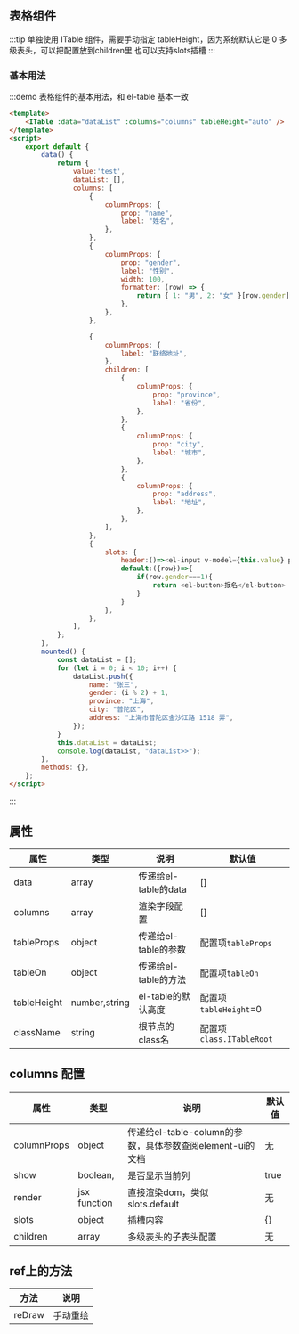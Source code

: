 ## 表格组件

:::tip
单独使用 ITable 组件，需要手动指定 tableHeight，因为系统默认它是 0
多级表头，可以把配置放到children里
也可以支持slots插槽
:::

### 基本用法

:::demo 表格组件的基本用法，和 el-table 基本一致

```html
<template>
    <ITable :data="dataList" :columns="columns" tableHeight="auto" />
</template>
<script>
    export default {
        data() {
            return {
                value:'test',
                dataList: [],
                columns: [
                    {
                        columnProps: {
                            prop: "name",
                            label: "姓名",
                        },
                    },
                    {
                        columnProps: {
                            prop: "gender",
                            label: "性别",
                            width: 100,
                            formatter: (row) => {
                                return { 1: "男", 2: "女" }[row.gender];
                            },
                        },
                    },

                    {
                        columnProps: {
                            label: "联络地址",
                        },
                        children: [
                            {
                                columnProps: {
                                    prop: "province",
                                    label: "省份",
                                },
                            },
                            {
                                columnProps: {
                                    prop: "city",
                                    label: "城市",
                                },
                            },
                            {
                                columnProps: {
                                    prop: "address",
                                    label: "地址",
                                },
                            },
                        ],
                    },
                    {   
                        slots: {
                            header:()=><el-input v-model={this.value} placeholder="请输入内容"/>,
                            default:({row})=>{
                                if(row.gender===1){
                                    return <el-button>报名</el-button>
                                }
                            }
                        },
                    },
                ],
            };
        },
        mounted() {
            const dataList = [];
            for (let i = 0; i < 10; i++) {
                dataList.push({
                    name: "张三",
                    gender: (i % 2) + 1,
                    province: "上海",
                    city: "普陀区",
                    address: "上海市普陀区金沙江路 1518 弄",
                });
            }
            this.dataList = dataList;
            console.log(dataList, "dataList>>");
        },
        methods: {},
    };
</script>
```
:::


## 属性
|属性|类型|说明|默认值|
|--|--|--|--|
|data|array|传递给el-table的data|[]|
|columns|array|渲染字段配置|[]|
|tableProps|object|传递给el-table的参数|配置项`tableProps`|
|tableOn|object|传递给el-table的方法|配置项`tableOn`|
|tableHeight|number,string|el-table的默认高度|配置项`tableHeight`=0|
|className|string|根节点的class名|配置项`class.ITableRoot`|


## columns 配置
|属性|类型|说明|默认值|
|--|--|--|--|
|columnProps|object|传递给el-table-column的参数，具体参数查阅element-ui的文档|无|
|show|boolean,|是否显示当前列|true|
|render|jsx function|直接渲染dom，类似slots.default|无|
|slots|object|插槽内容|{}|
|children|array|多级表头的子表头配置|无|

## ref上的方法
|方法|说明|
|--|--|
|reDraw|手动重绘|


